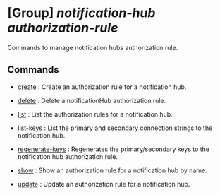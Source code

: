 # [Group] _notification-hub authorization-rule_

Commands to manage notification hubs authorization rule.

## Commands

- [create](/Commands/notification-hub/authorization-rule/_create.md)
: Create an authorization rule for a notification hub.

- [delete](/Commands/notification-hub/authorization-rule/_delete.md)
: Delete a notificationHub authorization rule.

- [list](/Commands/notification-hub/authorization-rule/_list.md)
: List the authorization rules for a notification hub.

- [list-keys](/Commands/notification-hub/authorization-rule/_list-keys.md)
: List the primary and secondary connection strings to the notification hub.

- [regenerate-keys](/Commands/notification-hub/authorization-rule/_regenerate-keys.md)
: Regenerates the primary/secondary keys to the notification hub authorization rule.

- [show](/Commands/notification-hub/authorization-rule/_show.md)
: Show an authorization rule for a notification hub by name.

- [update](/Commands/notification-hub/authorization-rule/_update.md)
: Update an authorization rule for a notification hub.
